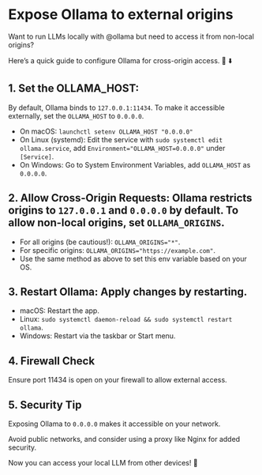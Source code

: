 # Expose Ollama to external origins

Want to run LLMs locally with @ollama but need to access it from non-local origins?

Here’s a quick guide to configure Ollama for cross-origin access.
🧵 ⬇️

## 1. Set the OLLAMA_HOST:

By default, Ollama binds to `127.0.0.1:11434`. To make it accessible externally, set the `OLLAMA_HOST` to `0.0.0.0`.

- On macOS: `launchctl setenv OLLAMA_HOST "0.0.0.0"`
- On Linux (systemd): Edit the service with `sudo systemctl edit ollama.service`, add `Environment="OLLAMA_HOST=0.0.0.0"` under `[Service]`.
- On Windows: Go to System Environment Variables, add `OLLAMA_HOST` as `0.0.0.0`.

## 2. Allow Cross-Origin Requests: Ollama restricts origins to `127.0.0.1` and `0.0.0.0` by default. To allow non-local origins, set `OLLAMA_ORIGINS`.

- For all origins (be cautious!): `OLLAMA_ORIGINS="*"`.
- For specific origins: `OLLAMA_ORIGINS="https://example.com"`.
- Use the same method as above to set this env variable based on your OS.

## 3. Restart Ollama: Apply changes by restarting.

- macOS: Restart the app.
- Linux: `sudo systemctl daemon-reload && sudo systemctl restart ollama`.
- Windows: Restart via the taskbar or Start menu.

## 4. Firewall Check

Ensure port 11434 is open on your firewall to allow external access.

## 5. Security Tip

Exposing Ollama to `0.0.0.0` makes it accessible on your network.

Avoid public networks, and consider using a proxy like Nginx for added security.

Now you can access your local LLM from other devices! 🎉
